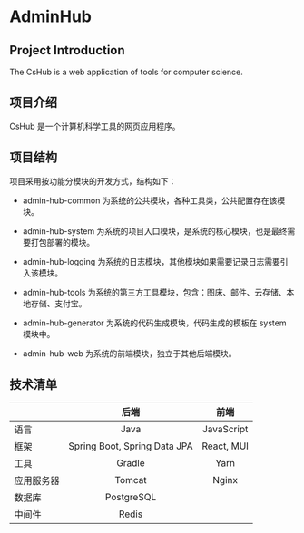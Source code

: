 # AdminHub

## Project Introduction

The CsHub is a web application of tools for computer science.

## 项目介绍

CsHub 是一个计算机科学工具的网页应用程序。

## 项目结构

项目采用按功能分模块的开发方式，结构如下：

- admin-hub-common 为系统的公共模块，各种工具类，公共配置存在该模块。

- admin-hub-system 为系统的项目入口模块，是系统的核心模块，也是最终需要打包部署的模块。

- admin-hub-logging 为系统的日志模块，其他模块如果需要记录日志需要引入该模块。

- admin-hub-tools 为系统的第三方工具模块，包含：图床、邮件、云存储、本地存储、支付宝。

- admin-hub-generator 为系统的代码生成模块，代码生成的模板在 system 模块中。

- admin-hub-web 为系统的前端模块，独立于其他后端模块。

## 技术清单

| | 后端 | 前端 |
| :-----| :----: | :----: |
| 语言 | Java | JavaScript |
| 框架 | Spring Boot, Spring Data JPA | React, MUI |
| 工具 | Gradle | Yarn |
| 应用服务器 | Tomcat | Nginx |
| 数据库 | PostgreSQL | |
| 中间件 | Redis | |

